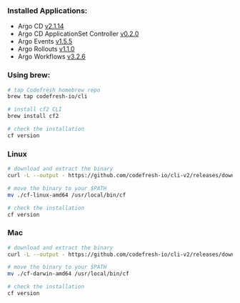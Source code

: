 ### Installed Applications:

- Argo CD [v2.1.14](https://github.com/argoproj/argo-cd/releases/tag/v2.1.14)
- Argo CD ApplicationSet Controller [v0.2.0](https://github.com/argoproj-labs/applicationset/releases/tag/v0.2.0)
- Argo Events [v1.5.5](https://github.com/argoproj/argo-events/releases/tag/v1.5.5)
- Argo Rollouts [v1.1.0](https://github.com/argoproj/argo-rollouts/releases/tag/v1.1.0)
- Argo Workflows [v3.2.6](https://github.com/argoproj/argo-workflows/releases/tag/v3.2.6)

### Using brew:

```bash
# tap Codefresh homebrew repo
brew tap codefresh-io/cli

# install cf2 CLI
brew install cf2

# check the installation
cf version
```

### Linux

```bash
# download and extract the binary
curl -L --output - https://github.com/codefresh-io/cli-v2/releases/download/v0.0.356/cf-linux-amd64.tar.gz | tar zx

# move the binary to your $PATH
mv ./cf-linux-amd64 /usr/local/bin/cf

# check the installation
cf version
```

### Mac

```bash
# download and extract the binary
curl -L --output - https://github.com/codefresh-io/cli-v2/releases/download/v0.0.356/cf-darwin-amd64.tar.gz | tar zx

# move the binary to your $PATH
mv ./cf-darwin-amd64 /usr/local/bin/cf

# check the installation
cf version
```
